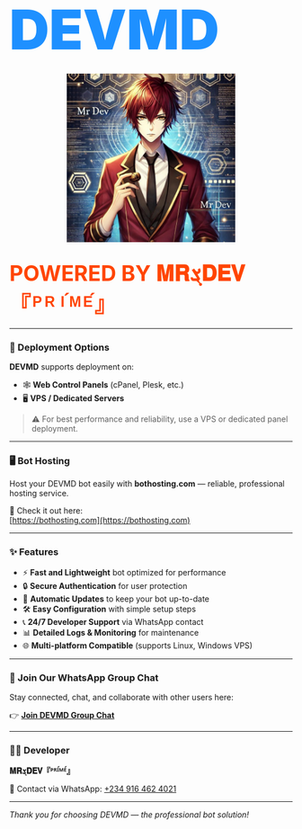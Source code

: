 # <span style="color:#1E90FF; font-size: 3.5em; font-weight: 900;">DEVMD</span>

<p align="center">
  <img src="assets/bot_image.jpg" alt="DEVMD Bot" width="300" />
</p>

## <span style="color:#FF4500; font-size: 1.8em;">POWERED BY <span style="font-family: 'Courier New', Courier, monospace;">𝐌𝐑ܮ𝐃𝐄𝐕『ᴾᴿᴵ́ᴹᴱ́』</span></span>

---

### 🚀 Deployment Options

**DEVMD** supports deployment on:

- 🕸️ **Web Control Panels** (cPanel, Plesk, etc.)  
- 🖥️ **VPS / Dedicated Servers**

> ⚠️ For best performance and reliability, use a VPS or dedicated panel deployment.

---

### 🖥️ Bot Hosting

Host your DEVMD bot easily with **bothosting.com** — reliable, professional hosting service.

🔗 Check it out here:  
[https://bothosting.com](https://bothosting.com)

---

### ✨ Features

- ⚡ **Fast and Lightweight** bot optimized for performance  
- 🔒 **Secure Authentication** for user protection  
- 🔄 **Automatic Updates** to keep your bot up-to-date  
- 🛠️ **Easy Configuration** with simple setup steps  
- 📞 **24/7 Developer Support** via WhatsApp contact  
- 📊 **Detailed Logs & Monitoring** for maintenance  
- 🌐 **Multi-platform Compatible** (supports Linux, Windows VPS)  

---

### 💬 Join Our WhatsApp Group Chat

Stay connected, chat, and collaborate with other users here:

👉 [**Join DEVMD Group Chat**](https://chat.whatsapp.com/BXroZtMlwDJ77FB883RZyl?mode=ac_t)

---

### 👨‍💻 Developer

**𝐌𝐑ܮ𝐃𝐄𝐕『ᴾᴿᴵ́ᴹᴱ́』**

📱 Contact via WhatsApp: [ +234 916 462 4021 ](https://wa.me/2349164624021)

---

*Thank you for choosing DEVMD — the professional bot solution!*
